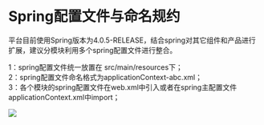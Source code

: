 # Spring配置文件与命名规约

平台目前使用Spring版本为4.0.5-RELEASE，结合spring对其它组件和产品进行扩展，建议分模块利用多个spring配置文件进行整合。

1：spring配置文件统一放置在 src/main/resources下；  
2：spring配置文件命名格式为applicationContext-abc.xml；  
3：各个模块的spring配置文件在web.xml中引入或者在spring主配置文件applicationContext.xml中import；

![](kaifaguifan-1.png)


